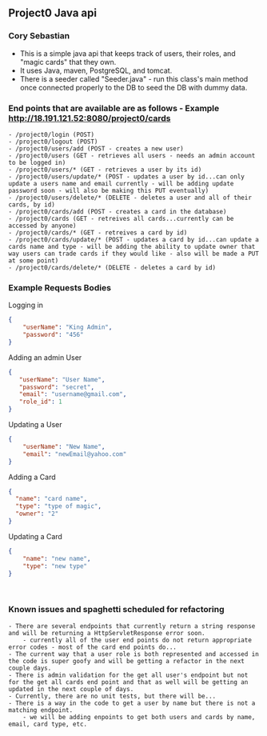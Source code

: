 ## Project0 Java api
### Cory Sebastian

- This is a simple java api that keeps track of users, their roles, and "magic cards" that they own.
- It uses Java, maven, PostgreSQL, and tomcat.
- There is a seeder called "Seeder.java" - run this class's main method once connected properly to the DB to seed the DB with dummy data.

    
### End points that are available are as follows - Example http://18.191.121.52:8080/project0/cards
    - /project0/login (POST)
    - /project0/logout (POST)
    - /project0/users/add (POST - creates a new user)
    - /project0/users (GET - retrieves all users - needs an admin account to be logged in)
    - /project0/users/* (GET - retrieves a user by its id)
    - /project0/users/update/* (POST - updates a user by id...can only update a users name and email currently - will be adding update password soon - will also be making this PUT eventually)
    - /project0/users/delete/* (DELETE - deletes a user and all of their cards, by id)
    - /project0/cards/add (POST - creates a card in the database)
    - /project0/cards (GET - retreives all cards...currently can be accessed by anyone)
    - /project0/cards/* (GET - retreives a card by id)
    - /project0/cards/update/* (POST - updates a card by id...can update a cards name and type - will be adding the ability to update owner that way users can trade cards if they would like - also will be made a PUT at some point)
    - /project0/cards/delete/* (DELETE - deletes a card by id)
    
### Example Requests Bodies
Logging in
```json
{
    "userName": "King Admin",
    "password": "456"
}
```

Adding an admin User
```json
{
   "userName": "User Name",
   "password": "secret",
   "email": "username@gmail.com",
   "role_id": 1
}
```
Updating a User
```json
{
    "userName": "New Name",
    "email": "newEmail@yahoo.com"
}
```

Adding a Card
```json
{
  "name": "card name",
  "type": "type of magic",
  "owner": "2"
}
````
Updating a Card
```json
{
    "name": "new name",
    "type": "new type"
}
```
<br>

### Known issues and spaghetti scheduled for refactoring
    - There are several endpoints that currently return a string response and will be returning a HttpServletResponse error soon.
        - currently all of the user end points do not return appropriate error codes - most of the card end points do...
    - The current way that a user role is both represented and accessed in the code is super goofy and will be getting a refactor in the next couple days.
    - There is admin validation for the get all user's endpoint but not for the get all cards end point and that as well will be getting an updated in the next couple of days.
    - Currently, there are no unit tests, but there will be...
    - There is a way in the code to get a user by name but there is not a matching endpoint.
        - we will be adding enpoints to get both users and cards by name, email, card type, etc.
